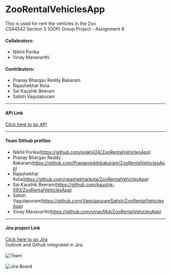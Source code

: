 # ZooRentalVehiclesApp
This is used for rent the vehicles in the Zoo<br>
CS44542 Section 5 (OOP) Group Project - Assignment 8

#### Collabrators:
 * Nikhil Porika
 * Vinay Manavarthi
#### Contributors:
 * Pranay Bhargav Reddy Bakaram
 * Rajashekhar Kota
 * Sai Kaushik Beeram
 * Satish Vagulapuram 
 ---
 #### API Link

 [Click here to go API](https://vinay564.github.io/ZooRentalVehiclesApp/edu/nwmissouri/teambearcats/package-summary.html) 

 ---
 #### Team Github profiles 
 * Nikhil Porika(https://github.com/pnikhil24/ZooRentalVehiclesApp)
 * Pranay Bhargav Reddy Bakaram(https://github.com/Pranayreddybakaram/ZooRentalVehiclesApp)
 * Rajashekhar Kota(https://github.com/rajashekharkota/ZooRentalVehiclesApp)
 * Sai Kaushik Beeram(https://github.com/kaushik-093/ZooRentalVehiclesApp)
 * Satish Vagulapuram(https://github.com/VagulapuramSatish/ZooRentalVehiclesApp)
 * Vinay Manavarthi(https://github.com/vinay564/ZooRentalVehiclesApp)
---
 #### Jira project Link
[Click here to go Jira](https://zooappnwmissouri.atlassian.net/jira/software/projects/TC44542/boards/1) 
<br>
Outlook and Github integrated in Jira<br><br>
![Team](https://github.com/vinay564/ZooRentalVehiclesApp/blob/main/src/main/resources/Assets/Jira1.png)<br><br>
![Jira Board](https://github.com/vinay564/ZooRentalVehiclesApp/blob/main/src/main/resources/Assets/Jira2.png)
